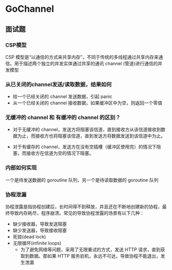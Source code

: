 # GoChannel

## 面试题

### CSP模型
CSP 模型是“以通信的方式来共享内存”，不同于传统的多线程通过共享内存来通信。用于描述两个独立的并发实体通过共享的通讯 channel (管道)进行通信的并发模型

### 从已关闭的channel发送/读取数据，结果如何
- 给一个已经关闭的 channel 发送数据，引起 panic
- 从一个已经关闭的 channel 接收数据，如果缓冲区中为空，则返回一个零值

### 无缓冲的 channel 和 有缓冲的 channel 的区别？
- 对于无缓冲的 channel，发送方将阻塞该信道，直到接收方从该信道接收到数据为止，而接收方也将阻塞该信道，直到发送方将数据发送到该信道中为止。

- 对于有缓存的 channel，发送方在没有空插槽（缓冲区使用完）的情况下阻塞，而接收方在信道为空的情况下阻塞。

### 内部如何实现

一个是待发送数据的 goroutine 队列，另一个是待读取数据的 goroutine 队列

### 协程泄漏
协程泄露是指协程创建后，长时间得不到释放，并且还在不断地创建新的协程，最终导致内存耗尽，程序崩溃。常见的导致协程泄露的场景有以下几种：
- 缺少接收器，导致发送阻塞
- 缺少发送器，导致接收阻塞
- 死锁(dead lock)
- 无限循环(infinite loops)
  - 为了避免网络等问题，采用了无限重试的方式，发送 HTTP 请求，直到获取到数据。那如果 HTTP 服务宕机，永远不可达，导致协程不能退出，发生泄漏